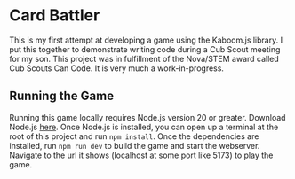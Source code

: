 # Card Battler

This is my first attempt at developing a game using the Kaboom.js library. I put this together to demonstrate writing code during a Cub Scout meeting for my son. This project was in fulfillment of the Nova/STEM award called Cub Scouts Can Code. It is very much a work-in-progress.

## Running the Game

Running this game locally requires Node.js version 20 or greater. Download Node.js [here](https://nodejs.org/en/download).
Once Node.js is installed, you can open up a terminal at the root of this project and run `npm install`. Once the dependencies are installed, run `npm run dev` to build the game and start the webserver. Navigate to the url it shows (localhost at some port like 5173) to play the game.
